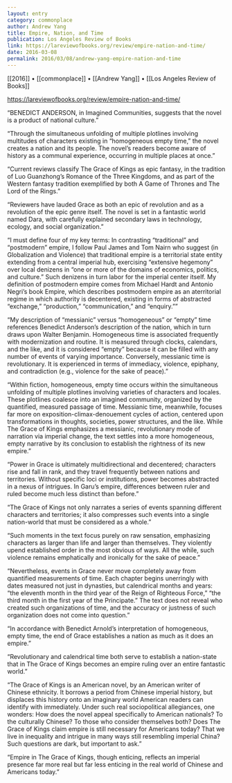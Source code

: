 ```yaml
---
layout: entry
category: commonplace
author: Andrew Yang
title: Empire, Nation, and Time
publication: Los Angeles Review of Books
link: https://lareviewofbooks.org/review/empire-nation-and-time/
date: 2016-03-08
permalink: 2016/03/08/andrew-yang-empire-nation-and-time
---
```


[[2016]] • [[commonplace]] • [[Andrew Yang]] • [[Los Angeles Review of Books]]

https://lareviewofbooks.org/review/empire-nation-and-time/

“BENEDICT ANDERSON, in Imagined Communities, suggests that the novel is a product of national culture.”

“Through the simultaneous unfolding of multiple plotlines involving multitudes of characters existing in “homogeneous empty time,” the novel creates a nation and its people. The novel’s readers become aware of history as a communal experience, occurring in multiple places at once.”

“Current reviews classify The Grace of Kings as epic fantasy, in the tradition of Luo Guanzhong’s Romance of the Three Kingdoms, and as part of the Western fantasy tradition exemplified by both A Game of Thrones and The Lord of the Rings.”

“Reviewers have lauded Grace as both an epic of revolution and as a revolution of the epic genre itself. The novel is set in a fantastic world named Dara, with carefully explained secondary laws in technology, ecology, and social organization.”

“I must define four of my key terms: In contrasting “traditional” and “postmodern” empire, I follow Paul James and Tom Nairn who suggest (in Globalization and Violence) that traditional empire is a territorial state entity extending from a central imperial hub, exercising “extensive hegemony” over local denizens in “one or more of the domains of economics, politics, and culture.” Such denizens in turn labor for the imperial center itself. My definition of postmodern empire comes from Michael Hardt and Antonio Negri’s book Empire, which describes postmodern empire as an aterritorial regime in which authority is decentered, existing in forms of abstracted “exchange,” “production,” “communication,” and “enquiry.””

“My description of “messianic” versus “homogeneous” or “empty” time references Benedict Anderson’s description of the nation, which in turn draws upon Walter Benjamin. Homogeneous time is associated frequently with modernization and routine. It is measured through clocks, calendars, and the like, and it is considered “empty” because it can be filled with any number of events of varying importance. Conversely, messianic time is revolutionary. It is experienced in terms of immediacy, violence, epiphany, and contradiction (e.g., violence for the sake of peace).”

“Within fiction, homogeneous, empty time occurs within the simultaneous unfolding of multiple plotlines involving varieties of characters and locales. These plotlines coalesce into an imagined community, organized by the quantified, measured passage of time. Messianic time, meanwhile, focuses far more on exposition-climax-denouement cycles of action, centered upon transformations in thoughts, societies, power structures, and the like. While The Grace of Kings emphasizes a messianic, revolutionary mode of narration via imperial change, the text settles into a more homogeneous, empty narrative by its conclusion to establish the rightness of its new empire.”

“Power in Grace is ultimately multidirectional and decentered; characters rise and fall in rank, and they travel frequently between nations and territories. Without specific loci or institutions, power becomes abstracted in a nexus of intrigues. In Garu’s empire, differences between ruler and ruled become much less distinct than before.”

“The Grace of Kings not only narrates a series of events spanning different characters and territories; it also compresses such events into a single nation-world that must be considered as a whole.”

“Such moments in the text focus purely on raw sensation, emphasizing characters as larger than life and larger than themselves. They violently upend established order in the most obvious of ways. All the while, such violence remains emphatically and ironically for the sake of peace.”

“Nevertheless, events in Grace never move completely away from quantified measurements of time. Each chapter begins unerringly with dates measured not just in dynasties, but calendrical months and years: “the eleventh month in the third year of the Reign of Righteous Force,” “the third month in the first year of the Principate.” The text does not reveal who created such organizations of time, and the accuracy or justness of such organization does not come into question.”

“In accordance with Benedict Arnold’s interpretation of homogeneous, empty time, the end of Grace establishes a nation as much as it does an empire.”

“Revolutionary and calendrical time both serve to establish a nation-state that in The Grace of Kings becomes an empire ruling over an entire fantastic world.”

“The Grace of Kings is an American novel, by an American writer of Chinese ethnicity. It borrows a period from Chinese imperial history, but displaces this history onto an imaginary world American readers can identify with immediately. Under such real sociopolitical allegiances, one wonders: How does the novel appeal specifically to American nationals? To the culturally Chinese? To those who consider themselves both? Does The Grace of Kings claim empire is still necessary for Americans today? That we live in inequality and intrigue in many ways still resembling imperial China? Such questions are dark, but important to ask.”

“Empire in The Grace of Kings, though enticing, reflects an imperial presence far more real but far less enticing in the real world of Chinese and Americans today.”
